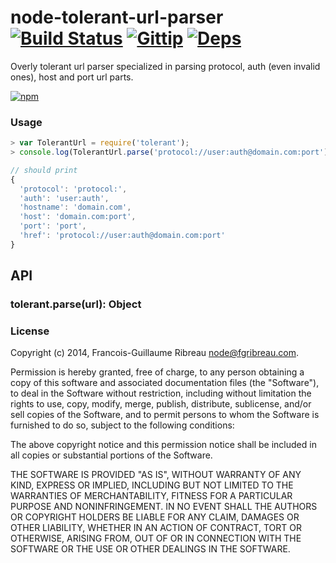 node-tolerant-url-parser [![Build Status](https://drone.io/github.com/FGRibreau/node-tolerant-url-parser/status.png)](https://drone.io/github.com/FGRibreau/node-tolerant-url-parser/latest) [![Gittip](http://badgr.co/gittip/fgribreau.png)](https://www.gittip.com/fgribreau/) [![Deps](https://david-dm.org/FGRibreau/node-tolerant-url-parser.png)](https://david-dm.org/FGRibreau/node-tolerant-url-parser)
========================

Overly tolerant url parser specialized in parsing protocol, auth (even invalid ones), host and port url parts.

[![npm](https://nodei.co/npm/tolerant.png)](https://npmjs.org/package/tolerant)

### Usage

```javascript
> var TolerantUrl = require('tolerant');
> console.log(TolerantUrl.parse('protocol://user:auth@domain.com:port'));

// should print
{
  'protocol': 'protocol:',
  'auth': 'user:auth',
  'hostname': 'domain.com',
  'host': 'domain.com:port',
  'port': 'port',
  'href': 'protocol://user:auth@domain.com:port'
}

```

## API

### tolerant.parse(url): Object


### License

Copyright (c) 2014, Francois-Guillaume Ribreau node@fgribreau.com.

Permission is hereby granted, free of charge, to any person obtaining a copy of this software and associated documentation files (the "Software"), to deal in the Software without restriction, including without limitation the rights to use, copy, modify, merge, publish, distribute, sublicense, and/or sell copies of the Software, and to permit persons to whom the Software is furnished to do so, subject to the following conditions:

The above copyright notice and this permission notice shall be included in all copies or substantial portions of the Software.

THE SOFTWARE IS PROVIDED "AS IS", WITHOUT WARRANTY OF ANY KIND, EXPRESS OR IMPLIED, INCLUDING BUT NOT LIMITED TO THE WARRANTIES OF MERCHANTABILITY, FITNESS FOR A PARTICULAR PURPOSE AND NONINFRINGEMENT. IN NO EVENT SHALL THE AUTHORS OR COPYRIGHT HOLDERS BE LIABLE FOR ANY CLAIM, DAMAGES OR OTHER LIABILITY, WHETHER IN AN ACTION OF CONTRACT, TORT OR OTHERWISE, ARISING FROM, OUT OF OR IN CONNECTION WITH THE SOFTWARE OR THE USE OR OTHER DEALINGS IN THE SOFTWARE.
